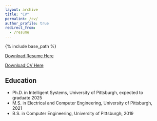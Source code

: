 ```yaml
---
layout: archive
title: "CV"
permalink: /cv/
author_profile: true
redirect_from:
  - /resume
---
```


{% include base_path %}

[Download Resume Here](http://krbuettner.github.io/files/kyle_buettner_resume_dec24.pdf)

[Download CV Here](http://krbuettner.github.io/files/buettner_cv_oct24.pdf)

## Education

* Ph.D. in Intelligent Systems, University of Pittsburgh, expected to graduate 2025
* M.S. in Electrical and Computer Engineering, University of Pittsburgh, 2021
* B.S. in Computer Engineering, University of Pittsburgh, 2019



